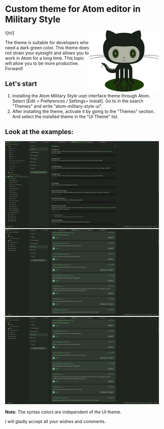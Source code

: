 # Custom theme for Atom editor in Military Style

![hi!]<img align="right" width="228" height="200" src="https://github.com/Evgeny-TechnoNinja/atom-military-style-theme/raw/master/images/ocat-military.png">

The theme is suitable for developers who need a dark green color.
This theme does not strain your eyesight and allows you to work in Atom for a long time.
This topic will allow you to be more productive. Forward!


## Let's start

1. Installing the Atom Military Style user interface theme through Atom.
Select [Edit > Preferences / Settings> Install]. Go to  in the search "Themes" and write "atom-military-style-ui".
2. After installing the theme, activate it by going to the "Themes" section.
And select the installed theme in the "UI Theme" list.

## Look at the examples:

<img src="https://github.com/Evgeny-TechnoNinja/atom-military-style-theme/raw/master/images/ss-pic-1.jpeg">

<img src="https://github.com/Evgeny-TechnoNinja/atom-military-style-theme/raw/master/images/ss-pic-2.jpeg">

<img src="https://github.com/Evgeny-TechnoNinja/atom-military-style-theme/raw/master/images/ss-pic-2.jpeg">

**Note:** The syntax colors are independent of the UI theme.


I will gladly accept all your wishes and comments.
